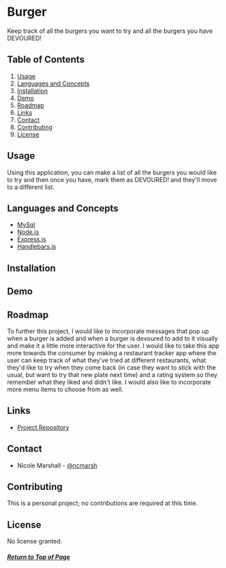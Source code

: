 # Burger

Keep track of all the burgers you want to try and all the burgers you have DEVOURED!

## Table of Contents

1. [Usage](#Usage)
1. [Languages and Concepts](#Languages-and-Concepts)
1. [Installation](#Installation)
1. [Demo](#Demo)
1. [Roadmap](#Roadmap)
1. [Links](#Links)
1. [Contact](#Contact)
1. [Contributing](#Contributing)
1. [License](#License)

## Usage

Using this application, you can make a list of all the burgers you would like to try and then once you have, mark them as DEVOURED! and they'll move to a different list.

## Languages and Concepts

- [MySql](https://www.npmjs.com/package/mysql)
- [Node.js](https://nodejs.org/en/)
- [Express.js](https://expressjs.com/)
- [Handlebars.js](https://handlebarsjs.com/)

## Installation



## Demo



## Roadmap

To further this project, I would like to incorporate messages that pop up when a burger is added and when a burger is devoured to add to it visually and make it a little more interactive for the user. I would like to take this app more towards the consumer by making a restaurant tracker app where the user can keep track of what they've tried at different restaurants, what they'd like to try when they come back (in case they want to stick with the usual, but want to try that new plate next time) and a rating system so they remember what they liked and didn't like. I would also like to incorporate more menu items to choose from as well.

## Links

- [Project Repository](https://github.com/ncmarsh/burger)

## Contact

- Nicole Marshall - [@ncmarsh](https://github.com/ncmarsh)

## Contributing

This is a personal project; no contributions are required at this time.

## License

No license granted.

##### [Return to Top of Page](#Burger)